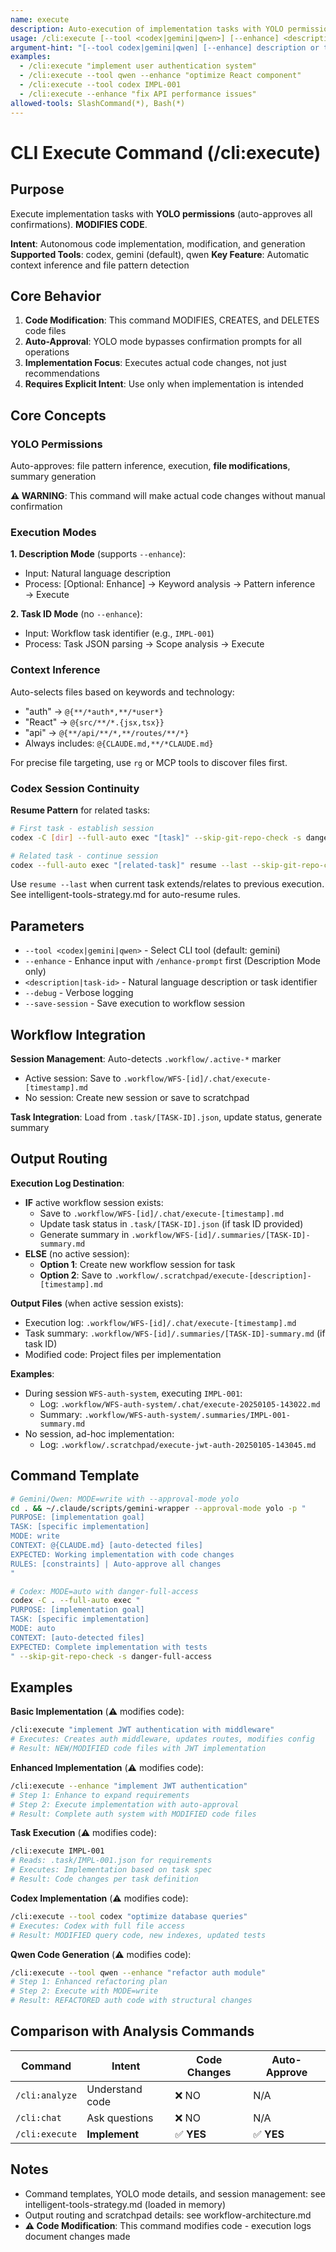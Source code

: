 ```yaml
---
name: execute
description: Auto-execution of implementation tasks with YOLO permissions and intelligent context inference
usage: /cli:execute [--tool <codex|gemini|qwen>] [--enhance] <description|task-id>
argument-hint: "[--tool codex|gemini|qwen] [--enhance] description or task-id"
examples:
  - /cli:execute "implement user authentication system"
  - /cli:execute --tool qwen --enhance "optimize React component"
  - /cli:execute --tool codex IMPL-001
  - /cli:execute --enhance "fix API performance issues"
allowed-tools: SlashCommand(*), Bash(*)
---
```


# CLI Execute Command (/cli:execute)

## Purpose

Execute implementation tasks with **YOLO permissions** (auto-approves all confirmations). **MODIFIES CODE**.

**Intent**: Autonomous code implementation, modification, and generation
**Supported Tools**: codex, gemini (default), qwen
**Key Feature**: Automatic context inference and file pattern detection

## Core Behavior

1. **Code Modification**: This command MODIFIES, CREATES, and DELETES code files
2. **Auto-Approval**: YOLO mode bypasses confirmation prompts for all operations
3. **Implementation Focus**: Executes actual code changes, not just recommendations
4. **Requires Explicit Intent**: Use only when implementation is intended

## Core Concepts

### YOLO Permissions
Auto-approves: file pattern inference, execution, **file modifications**, summary generation

**⚠️ WARNING**: This command will make actual code changes without manual confirmation

### Execution Modes

**1. Description Mode** (supports `--enhance`):
- Input: Natural language description
- Process: [Optional: Enhance] → Keyword analysis → Pattern inference → Execute

**2. Task ID Mode** (no `--enhance`):
- Input: Workflow task identifier (e.g., `IMPL-001`)
- Process: Task JSON parsing → Scope analysis → Execute

### Context Inference

Auto-selects files based on keywords and technology:
- "auth" → `@{**/*auth*,**/*user*}`
- "React" → `@{src/**/*.{jsx,tsx}}`
- "api" → `@{**/api/**/*,**/routes/**/*}`
- Always includes: `@{CLAUDE.md,**/*CLAUDE.md}`

For precise file targeting, use `rg` or MCP tools to discover files first.

### Codex Session Continuity

**Resume Pattern** for related tasks:
```bash
# First task - establish session
codex -C [dir] --full-auto exec "[task]" --skip-git-repo-check -s danger-full-access

# Related task - continue session
codex --full-auto exec "[related-task]" resume --last --skip-git-repo-check -s danger-full-access
```

Use `resume --last` when current task extends/relates to previous execution. See intelligent-tools-strategy.md for auto-resume rules.

## Parameters

- `--tool <codex|gemini|qwen>` - Select CLI tool (default: gemini)
- `--enhance` - Enhance input with `/enhance-prompt` first (Description Mode only)
- `<description|task-id>` - Natural language description or task identifier
- `--debug` - Verbose logging
- `--save-session` - Save execution to workflow session

## Workflow Integration

**Session Management**: Auto-detects `.workflow/.active-*` marker
- Active session: Save to `.workflow/WFS-[id]/.chat/execute-[timestamp].md`
- No session: Create new session or save to scratchpad

**Task Integration**: Load from `.task/[TASK-ID].json`, update status, generate summary

## Output Routing

**Execution Log Destination**:
- **IF** active workflow session exists:
  - Save to `.workflow/WFS-[id]/.chat/execute-[timestamp].md`
  - Update task status in `.task/[TASK-ID].json` (if task ID provided)
  - Generate summary in `.workflow/WFS-[id]/.summaries/[TASK-ID]-summary.md`
- **ELSE** (no active session):
  - **Option 1**: Create new workflow session for task
  - **Option 2**: Save to `.workflow/.scratchpad/execute-[description]-[timestamp].md`

**Output Files** (when active session exists):
- Execution log: `.workflow/WFS-[id]/.chat/execute-[timestamp].md`
- Task summary: `.workflow/WFS-[id]/.summaries/[TASK-ID]-summary.md` (if task ID)
- Modified code: Project files per implementation

**Examples**:
- During session `WFS-auth-system`, executing `IMPL-001`:
  - Log: `.workflow/WFS-auth-system/.chat/execute-20250105-143022.md`
  - Summary: `.workflow/WFS-auth-system/.summaries/IMPL-001-summary.md`
- No session, ad-hoc implementation:
  - Log: `.workflow/.scratchpad/execute-jwt-auth-20250105-143045.md`

## Command Template

```bash
# Gemini/Qwen: MODE=write with --approval-mode yolo
cd . && ~/.claude/scripts/gemini-wrapper --approval-mode yolo -p "
PURPOSE: [implementation goal]
TASK: [specific implementation]
MODE: write
CONTEXT: @{CLAUDE.md} [auto-detected files]
EXPECTED: Working implementation with code changes
RULES: [constraints] | Auto-approve all changes
"

# Codex: MODE=auto with danger-full-access
codex -C . --full-auto exec "
PURPOSE: [implementation goal]
TASK: [specific implementation]
MODE: auto
CONTEXT: [auto-detected files]
EXPECTED: Complete implementation with tests
" --skip-git-repo-check -s danger-full-access
```

## Examples

**Basic Implementation** (⚠️ modifies code):
```bash
/cli:execute "implement JWT authentication with middleware"
# Executes: Creates auth middleware, updates routes, modifies config
# Result: NEW/MODIFIED code files with JWT implementation
```

**Enhanced Implementation** (⚠️ modifies code):
```bash
/cli:execute --enhance "implement JWT authentication"
# Step 1: Enhance to expand requirements
# Step 2: Execute implementation with auto-approval
# Result: Complete auth system with MODIFIED code files
```

**Task Execution** (⚠️ modifies code):
```bash
/cli:execute IMPL-001
# Reads: .task/IMPL-001.json for requirements
# Executes: Implementation based on task spec
# Result: Code changes per task definition
```

**Codex Implementation** (⚠️ modifies code):
```bash
/cli:execute --tool codex "optimize database queries"
# Executes: Codex with full file access
# Result: MODIFIED query code, new indexes, updated tests
```

**Qwen Code Generation** (⚠️ modifies code):
```bash
/cli:execute --tool qwen --enhance "refactor auth module"
# Step 1: Enhanced refactoring plan
# Step 2: Execute with MODE=write
# Result: REFACTORED auth code with structural changes
```

## Comparison with Analysis Commands

| Command | Intent | Code Changes | Auto-Approve |
|---------|--------|--------------|--------------|
| `/cli:analyze` | Understand code | ❌ NO | N/A |
| `/cli:chat` | Ask questions | ❌ NO | N/A |
| `/cli:execute` | **Implement** | ✅ **YES** | ✅ **YES** |

## Notes

- Command templates, YOLO mode details, and session management: see intelligent-tools-strategy.md (loaded in memory)
- Output routing and scratchpad details: see workflow-architecture.md
- **⚠️ Code Modification**: This command modifies code - execution logs document changes made
